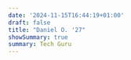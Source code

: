 ```yaml
---
date: '2024-11-15T16:44:19+01:00'
draft: false
title: "Daniel O. '27"
showSummary: true
summary: Tech Guru
---
```

